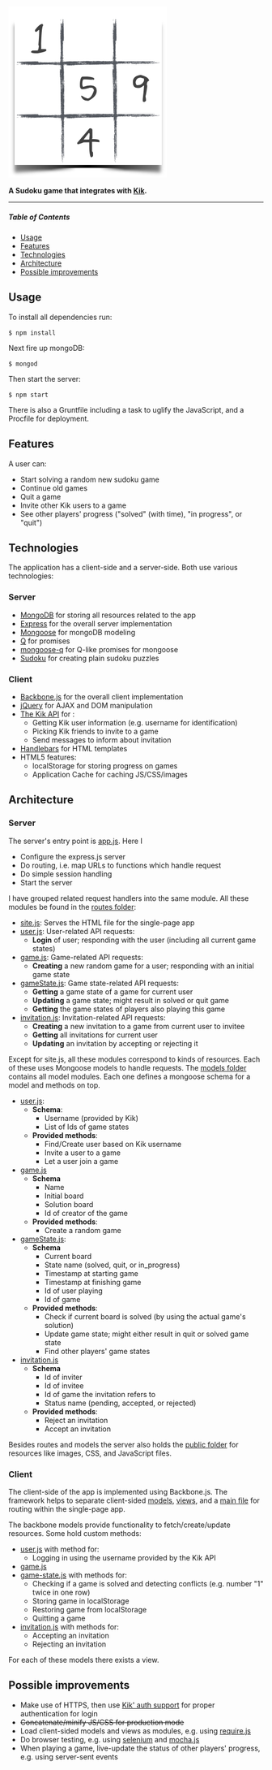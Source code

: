 ![](public/images/logo.png?raw=true)

**A Sudoku game that integrates with [Kik](http://kik.com).**

- - -

##### Table of Contents  
* [Usage](#usage)
* [Features](#features)
* [Technologies](#technologies)
* [Architecture](#architecture)
* [Possible improvements](#possible-improvements)


## Usage

To install all dependencies run:

    $ npm install
    
Next fire up mongoDB:

    $ mongod
    
Then start the server:

    $ npm start
    
There is also a Gruntfile including a task to uglify the JavaScript, and a Procfile for deployment.

## Features

A user can:
* Start solving a random new sudoku game
* Continue old games
* Quit a game
* Invite other Kik users to a game
* See other players' progress ("solved" (with time), "in progress", or "quit")

## Technologies

The application has a client-side and a server-side. Both use various technologies:

### Server

* [MongoDB](https://www.mongodb.org/) for storing all resources related to the app
* [Express](http://expressjs.com/) for the overall server implementation
* [Mongoose](http://mongoosejs.com/) for mongoDB modeling
* [Q](https://github.com/kriskowal/q) for promises
* [mongoose-q](https://github.com/iolo/mongoose-q) for Q-like promises for mongoose
* [Sudoku](https://github.com/dachev/sudoku) for creating plain sudoku puzzles

### Client
* [Backbone.js](http://backbonejs.org/) for the overall client implementation
* [jQuery](http://jquery.com/) for AJAX and DOM manipulation
* [The Kik API](http://dev.kik.com/) for :
  * Getting Kik user information (e.g. username for identification)
  * Picking Kik friends to invite to a game
  * Send messages to inform about invitation
* [Handlebars](http://handlebarsjs.com/) for HTML templates
* HTML5 features:
  * localStorage for storing progress on games
  * Application Cache for caching JS/CSS/images

## Architecture

### Server

The server's entry point is [app.js](app.js). Here I 
* Configure the express.js server
* Do routing, i.e. map URLs to functions which handle request 
* Do simple session handling
* Start the server
 
I have grouped related request handlers into the same module. All these modules be found in the [routes folder](routes/):

* [site.js](routes/site.js): Serves the HTML file for the single-page app
* [user.js](routes/user.js): User-related API requests:
    * **Login** of user; responding with the user (including all current game states)
* [game.js](routes/game.js): Game-related API requests:
    * **Creating** a new random game for a user; responding with an initial game state 
* [gameState.js](routes/gameState.js): Game state-related API requests:
    * **Getting** a game state of a game for current user
    * **Updating** a game state; might result in solved or quit game
    * **Getting** the game states of players also playing this game
* [invitation.js](routes/invitation.js): Invitation-related API requests:
    * **Creating** a new invitation to a game from current user to invitee
    * **Getting** all invitations for current user
    * **Updating** an invitation by accepting or rejecting it

Except for site.js, all these modules correspond to kinds of resources. Each of these uses Mongoose models to handle requests. The [models folder](models/) contains all model modules. Each one defines a mongoose schema for a model and methods on top.

* [user.js](models/user.js):
   * **Schema**:
     * Username (provided by Kik)
     * List of Ids of game states
   * **Provided methods**:
     * Find/Create user based on Kik username
     * Invite a user to a game
     * Let a user join a game
* [game.js](models/game.js)
   * **Schema** 
     * Name
     * Initial board
     * Solution board
     * Id of creator of the game
   * **Provided methods**:
     * Create a random game
* [gameState.js](models/gameState.js):
   * **Schema** 
     * Current board
     * State name (solved, quit, or in_progress)
     * Timestamp at starting game
     * Timestamp at finishing game
     * Id of user playing
     * Id of game
   * **Provided methods**:
     * Check if current board is solved (by using the actual game's solution)
     * Update game state; might either result in quit or solved game state
     * Find other players' game states
* [invitation.js](models/invitation.js)
   * **Schema** 
     * Id of inviter
     * Id of invitee
     * Id of game the invitation refers to
     * Status name (pending, accepted, or rejected)
   * **Provided methods**:
     * Reject an invitation
     * Accept an invitation
     
Besides routes and models the server also holds the [public folder](public/) for resources like images, CSS, and JavaScript files.

### Client

The client-side of the app is implemented using Backbone.js. The framework helps to separate client-sided [models](public/javascripts/models), [views](public/javascripts/views), and a [main file](public/javascripts/main.js) for routing within the single-page app.

The backbone models provide functionality to fetch/create/update resources. Some hold custom methods:
* [user.js](public/javascripts/models/user.js) with method for:
  * Logging in using the username provided by the Kik API
* [game.js](public/javascripts/models/game.js) 
* [game-state.js](public/javascripts/models/game-state.js) with methods for:
  * Checking if a game is solved and detecting conflicts (e.g. number "1" twice in one row) 
  * Storing game in localStorage
  * Restoring game from localStorage
  * Quitting a game
* [invitation.js](public/javascripts/models/invitation.js) with methods for:
  * Accepting an invitation
  * Rejecting an invitation
  
For each of these models there exists a view.

## Possible improvements

* Make use of HTTPS, then use [Kik' auth support](http://dev.kik.com/docs/#identity-auth) for proper authentication for login
* ~~Concatenate/minify JS/CSS for production mode~~
* Load client-sided models and views as modules, e.g. using [require.js](requirejs.org)
* Do browser testing, e.g. using [selenium](http://docs.seleniumhq.org/) and [mocha.js](http://mochajs.org/)
* When playing a game, live-update the status of other players' progress, e.g. using server-sent events
